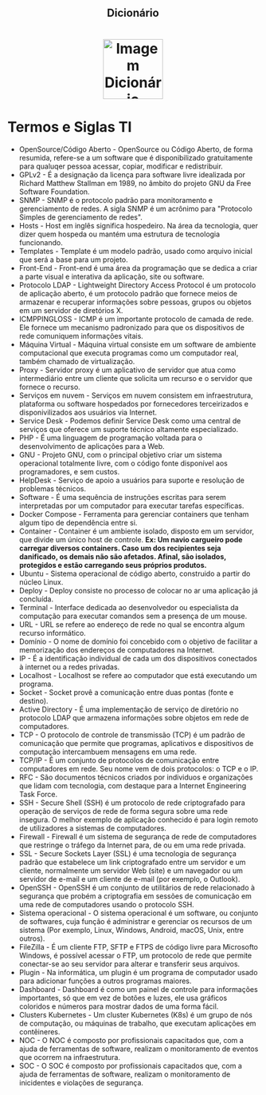<!-- Title -->

<p align="center">
  <h2 align="center">Dicionário</h2>
  <h1 align="center"><img src="https://cdn-icons-png.flaticon.com/512/917/917219.png" alt="Imagem Dicionário" width="120"></h1>

  # Termos e Siglas TI
  - OpenSource/Código Aberto - OpenSource ou Código Aberto, de forma resumida, refere-se a um software que é disponibilizado gratuitamente para qualuqer pessoa acessar, copiar, modificar e redistribuir.
  - GPLv2 - É a designação da licença para software livre idealizada por Richard Matthew Stallman em 1989, no âmbito do projeto GNU da Free Software Foundation.
  - SNMP - SNMP é o protocolo padrão para monitoramento e gerenciamento de redes. A sigla SNMP é um acrônimo para "Protocolo Simples de gerenciamento de redes".
 - Hosts - Host em inglês significa hospedeiro. Na área da tecnologia, quer dizer quem hospeda ou mantém uma estrutura de tecnologia funcionando.
 - Templates - Template é um modelo padrão, usado como arquivo inicial que será a base para um projeto.
 - Front-End - Front-end é uma área da programação que se dedica a criar a parte visual e interativa da aplicação, site ou software.
 - Protocolo LDAP - Lightweight Directory Access Protocol é um protocolo de aplicação aberto, é um protocolo padrão que fornece meios de armazenar e recuperar informações sobre pessoas, grupos ou objetos em um servidor de diretórios X.
 - ICMPPINGLOSS - ICMP é um importante protocolo de camada de rede. Ele fornece um mecanismo padronizado para que os dispositivos de rede comuniquem informações vitais. 
 - Máquina Virtual - Máquina virtual consiste em um software de ambiente computacional que executa programas como um computador real, também chamado de virtualização.
 - Proxy - Servidor proxy é um aplicativo de servidor que atua como intermediário entre um cliente que solicita um recurso e o servidor que fornece o recurso.
 - Serviços em nuvem - Serviços em nuvem consistem em infraestrutura, plataforma ou software hospedados por fornecedores terceirizados e disponivilizados aos usuários via Internet.
 - Service Desk - Podemos definir Service Desk como uma central de serviços que oferece um suporte técnico altamente especializado.
 - PHP - É uma linguagem de programação voltada para o desenvolvimento de aplicações para a Web.
 - GNU - Projeto GNU, com o principal objetivo criar um sistema operacional totalmente livre, com o código fonte disponível aos programadores, e sem custos.
 - HelpDesk - Serviço de apoio a usuários para suporte e resolução de problemas técnicos.
 - Software - É uma sequência de instruções escritas para serem interpretadas por um computador para executar tarefas específicas.
 - Docker Compose - Ferramenta para gerenciar containers que tenham algum tipo de dependência entre si.
 - Container - Container é um ambiente isolado, disposto em um servidor, que divide um único host de controle. **Ex: Um navio cargueiro pode carregar diversos containers. Caso um dos recipientes seja danificado, os demais não são afetados. Afinal, são isolados, protegidos e estão carregando seus próprios produtos.**
 - Ubuntu - Sistema operacional de código aberto, construido a partir do núcleo Linux.
 - Deploy - Deploy consiste no processo de colocar no ar uma aplicação já concluída.
 - Terminal - Interface dedicada ao desenvolvedor ou especialista da computação para executar comandos sem a presença de um mouse.
 - URL - URL se refere ao endereço de rede no qual se encontra algum recurso informático.
 - Domínio - O nome de domínio foi concebido com o objetivo de facilitar a memorização dos endereços de computadores na Internet.
 - IP - É a identificação individual de cada um dos dispositivos conectados à internet ou a redes privadas.
 - Localhost - Localhost se refere ao computador que está executando um programa.
 - Socket - Socket provê a comunicação entre duas pontas (fonte e destino).
 - Active Directory - É uma implementação de serviço de diretório no protocolo LDAP que armazena informações sobre objetos em rede de computadores.
 - TCP - O protocolo de controle de transmissão (TCP) é um padrão de comunicação que permite que programas, aplicativos e dispositivos de computação intercambuem mensagens em uma rede.
 - TCP/IP - É um conjunto de protocolos de comunicação entre computadores  em rede. Seu nome vem de dois protocolos: o TCP e o IP.
 - RFC - São documentos técnicos criados por individuos e organizações que lidam com tecnologia, com destaque para a Internet Engineering Task Force.
 - SSH - Secure Shell (SSH) é um protocolo de rede criptografado para operação de serviços de rede de forma segura sobre uma rede insegura. O melhor exemplo de aplicação conhecido é para login remoto de utilizadores a sistemas de computadores.
 - Firewall - Firewall é um sistema de segurança de rede de computadores que restringe o tráfego da Internet para, de ou em uma rede privada.
 - SSL - Secure Sockets Layer (SSL) é uma tecnologia de segurança padrão que estabelece um link criptografado entre um servidor e um cliente, normalmente um servidor Web (site) e um navegador ou um servidor de e-mail e um cliente de e-mail (por exemplo, o Outlook).
 - OpenSSH - OpenSSH é um conjunto de utilitários de rede relacionado à segurança que probém a criptografia em sessões de comunicação em uma rede de computadores usando o protocolo SSH.
 - Sistema operacional - O sistema operacional é um software, ou conjunto de softwares, cuja função é administrar e gerenciar os recursos de um sistema (Por exemplo, Linux, Windows, Android, macOS, Unix, entre outros).
 - FileZilla - É um cliente FTP, SFTP e FTPS de código livre para Microsofto Windows, é possível acessar o FTP, um protocolo de rede que permite conectar-se ao seu servidor para alterar e transferir seus arquivos.
- Plugin - Na informática, um plugin é um programa de computador usado para adicionar funções a outros programas maiores.
- Dashboard - Dashboard é como um painel de controle para informações importantes, só que em vez de botões e luzes, ele usa gráficos coloridos e números para mostrar dados de uma forma fácil.
- Clusters Kubernetes - Um cluster Kubernetes (K8s) é um grupo de nós de computação, ou máquinas de trabalho, que executam aplicações em contêineres.
- NOC - O NOC é composto por profissionais capacitados que, com a ajuda de ferramentas de software, realizam o monitoramento de eventos que ocorrem na infraestrutura.
- SOC - O SOC é composto por profissionais capacitados que, com a ajuda de ferramentas de software, realizam o monitoramento de inicidentes e violações de segurança.
